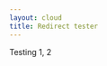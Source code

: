 ```yaml
---
layout: cloud
title: Redirect tester
---
```

Testing 1, 2

<script type="text/javascript" src="../js/yaml.js"></script>
<script language="javascript">
$( document ).ready(function() {
  YAML.fromURL("../redirects.yaml",function(string){
    document.write(string);
  });
}
</script>
